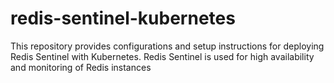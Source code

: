 # redis-sentinel-kubernetes
This repository provides configurations and setup instructions for deploying Redis Sentinel with Kubernetes. Redis Sentinel is used for high availability and monitoring of Redis instances
